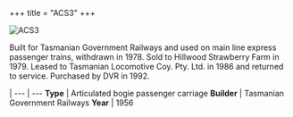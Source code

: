 +++
title = "ACS3"
+++

![ACS3](https://res.cloudinary.com/dvrailway/image/upload/v1559216896/www/image011_cvbf01.jpg)

Built for Tasmanian Government Railways and used on main line express passenger trains, withdrawn in 1978. 
Sold to Hillwood Strawberry Farm in 1979. Leased to Tasmanian Locomotive Coy. Pty. Ltd. in 1986 and returned to service. Purchased by DVR in 1992.

 |
--- | ---
**Type** | Articulated bogie passenger carriage
**Builder** | Tasmanian Government Railways
**Year** | 1956